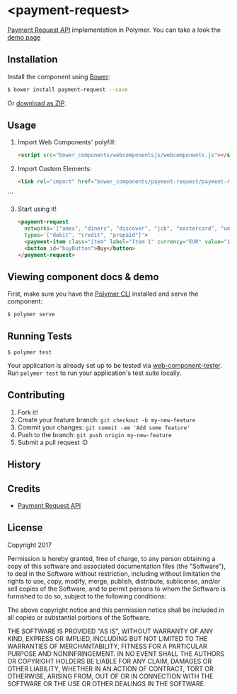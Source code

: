 # \<payment-request\>

[Payment Request API](https://w3c.github.io/browser-payment-api/) implementation in Polymer. You can take a look the [demo page](https://jorgecasar.github.io/payment-request/components/payment-request/demo/)

## Installation

Install the component using [Bower](http://bower.io/):

```sh
$ bower install payment-request --save
```

Or [download as ZIP](https://github.com/jorgecasar/payment-request/archive/master.zip).

## Usage

1. Import Web Components' polyfill:

	```html
	<script src="bower_components/webcomponentsjs/webcomponents.js"></script>
	```

2. Import Custom Elements:

	```html
	<link rel="import" href="bower_components/payment-request/payment-request.html">
  <link rel="import" href="bower_components/payment-request/payment-item.html">
	```

3. Start using it!

	```html
	<payment-request
      networks='["amex", "diners", "discover", "jcb", "mastercard", "unionpay", "visa", "mir"]'
      types='["debit", "credit", "prepaid"]'>
      <payment-item class="item" label="Item 1" currency="EUR" value="1337"></payment-item>
      <button id="buyButton">Buy</button>
    </payment-request>
	```

## Viewing component docs & demo

First, make sure you have the [Polymer CLI](https://www.npmjs.com/package/polymer-cli) installed and serve the component:

```
$ polymer serve
```

## Running Tests

```
$ polymer test
```

Your application is already set up to be tested via [web-component-tester](https://github.com/Polymer/web-component-tester). Run `polymer test` to run your application's test suite locally.

## Contributing

1. Fork it!
2. Create your feature branch: `git checkout -b my-new-feature`
3. Commit your changes: `git commit -am 'Add some feature'`
4. Push to the branch: `git push origin my-new-feature`
5. Submit a pull request :D

## History


## Credits

- [Payment Request API](https://w3c.github.io/browser-payment-api/) 

## License

Copyright 2017

Permission is hereby granted, free of charge, to any person obtaining a copy of this software and associated documentation files (the "Software"), to deal in the Software without restriction, including without limitation the rights to use, copy, modify, merge, publish, distribute, sublicense, and/or sell copies of the Software, and to permit persons to whom the Software is furnished to do so, subject to the following conditions:

The above copyright notice and this permission notice shall be included in all copies or substantial portions of the Software.

THE SOFTWARE IS PROVIDED "AS IS", WITHOUT WARRANTY OF ANY KIND, EXPRESS OR IMPLIED, INCLUDING BUT NOT LIMITED TO THE WARRANTIES OF MERCHANTABILITY, FITNESS FOR A PARTICULAR PURPOSE AND NONINFRINGEMENT. IN NO EVENT SHALL THE AUTHORS OR COPYRIGHT HOLDERS BE LIABLE FOR ANY CLAIM, DAMAGES OR OTHER LIABILITY, WHETHER IN AN ACTION OF CONTRACT, TORT OR OTHERWISE, ARISING FROM, OUT OF OR IN CONNECTION WITH THE SOFTWARE OR THE USE OR OTHER DEALINGS IN THE SOFTWARE.